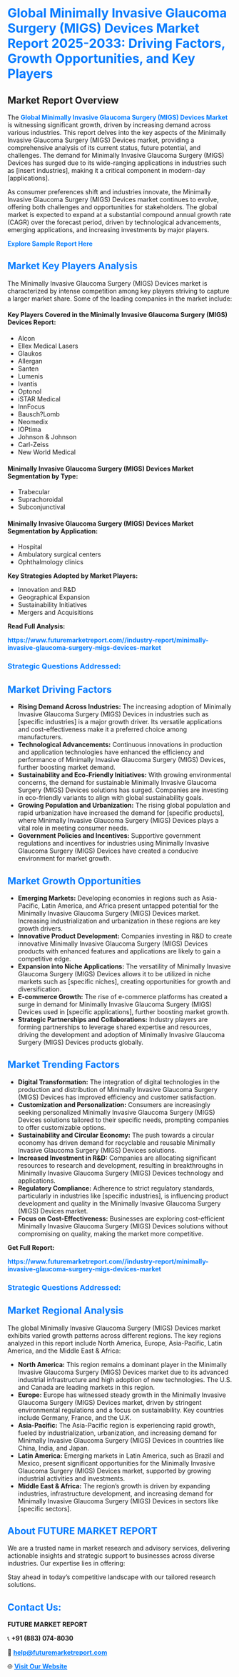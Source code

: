 <h1 style="color: #007BFF;">Global Minimally Invasive Glaucoma Surgery (MIGS) Devices Market Report 2025-2033: Driving Factors, Growth Opportunities, and Key Players</h1>

<section id="overview">
<h2>Market Report Overview</h2>
<p>The <a href="https://www.futuremarketreport.com//industry-report/minimally-invasive-glaucoma-surgery-migs-devices-market" style="color: #007BFF; text-decoration: none;"><strong>Global Minimally Invasive Glaucoma Surgery (MIGS) Devices Market</strong></a> is witnessing significant growth, driven by increasing demand across various industries. This report delves into the key aspects of the Minimally Invasive Glaucoma Surgery (MIGS) Devices market, providing a comprehensive analysis of its current status, future potential, and challenges. The demand for Minimally Invasive Glaucoma Surgery (MIGS) Devices has surged due to its wide-ranging applications in industries such as [insert industries], making it a critical component in modern-day [applications].</p>
<p>As consumer preferences shift and industries innovate, the Minimally Invasive Glaucoma Surgery (MIGS) Devices market continues to evolve, offering both challenges and opportunities for stakeholders. The global market is expected to expand at a substantial compound annual growth rate (CAGR) over the forecast period, driven by technological advancements, emerging applications, and increasing investments by major players.</p>
</section>

<section id="overview">
<p><a href="https://www.futuremarketreport.com//request-sample/reportId=61425" style="color: #007BFF; text-decoration: none;"><strong>Explore Sample Report Here</strong></a></p>
</section>

<section id="key-players">
<h2 style="color: #007BFF;">Market Key Players Analysis</h2>
<p>The Minimally Invasive Glaucoma Surgery (MIGS) Devices market is characterized by intense competition among key players striving to capture a larger market share. Some of the leading companies in the market include:</p>
<h4>Key Players Covered in the Minimally Invasive Glaucoma Surgery (MIGS) Devices Report:</h4>
<ul><li>Alcon</li><li>Ellex Medical Lasers</li><li>Glaukos</li><li>Allergan</li><li>Santen</li><li>Lumenis</li><li>Ivantis</li><li>Optonol</li><li>iSTAR Medical</li><li>InnFocus</li><li>Bausch?Lomb</li><li>Neomedix</li><li>IOPtima</li><li>Johnson &amp; Johnson</li><li>Carl-Zeiss</li><li>New World Medical</li></ul>
<h4>Minimally Invasive Glaucoma Surgery (MIGS) Devices Market Segmentation by Type:</h4>
<ul><li>Trabecular</li><li>Suprachoroidal</li><li>Subconjunctival</li></ul>

<h4>Minimally Invasive Glaucoma Surgery (MIGS) Devices Market Segmentation by Application:</h4>
<ul><li>Hospital</li><li>Ambulatory surgical centers</li><li>Ophthalmology clinics</li></ul>
<p><strong>Key Strategies Adopted by Market Players:</strong></p>
<ul>
<li>Innovation and R&D</li>
<li>Geographical Expansion</li>
<li>Sustainability Initiatives</li>
<li>Mergers and Acquisitions</li>
</ul>
</section>

<section>
<p><strong>Read Full Analysis: </strong></p><a href="https://www.futuremarketreport.com//industry-report/minimally-invasive-glaucoma-surgery-migs-devices-market" style="color: #007BFF; text-decoration: none;"><strong>https://www.futuremarketreport.com//industry-report/minimally-invasive-glaucoma-surgery-migs-devices-market</strong></a>
<h3 style="color: #007BFF;">Strategic Questions Addressed:</h3>
</section>

<section id="driving-factors">
<h2 style="color: #007BFF;">Market Driving Factors</h2>
<ul>
<li><strong>Rising Demand Across Industries:</strong> The increasing adoption of Minimally Invasive Glaucoma Surgery (MIGS) Devices in industries such as [specific industries] is a major growth driver. Its versatile applications and cost-effectiveness make it a preferred choice among manufacturers.</li>
<li><strong>Technological Advancements:</strong> Continuous innovations in production and application technologies have enhanced the efficiency and performance of Minimally Invasive Glaucoma Surgery (MIGS) Devices, further boosting market demand.</li>
<li><strong>Sustainability and Eco-Friendly Initiatives:</strong> With growing environmental concerns, the demand for sustainable Minimally Invasive Glaucoma Surgery (MIGS) Devices solutions has surged. Companies are investing in eco-friendly variants to align with global sustainability goals.</li>
<li><strong>Growing Population and Urbanization:</strong> The rising global population and rapid urbanization have increased the demand for [specific products], where Minimally Invasive Glaucoma Surgery (MIGS) Devices plays a vital role in meeting consumer needs.</li>
<li><strong>Government Policies and Incentives:</strong> Supportive government regulations and incentives for industries using Minimally Invasive Glaucoma Surgery (MIGS) Devices have created a conducive environment for market growth.</li>
</ul>
</section>

<section id="growth-opportunities">
<h2 style="color: #007BFF;">Market Growth Opportunities</h2>
<ul>
<li><strong>Emerging Markets:</strong> Developing economies in regions such as Asia-Pacific, Latin America, and Africa present untapped potential for the Minimally Invasive Glaucoma Surgery (MIGS) Devices market. Increasing industrialization and urbanization in these regions are key growth drivers.</li>
<li><strong>Innovative Product Development:</strong> Companies investing in R&D to create innovative Minimally Invasive Glaucoma Surgery (MIGS) Devices products with enhanced features and applications are likely to gain a competitive edge.</li>
<li><strong>Expansion into Niche Applications:</strong> The versatility of Minimally Invasive Glaucoma Surgery (MIGS) Devices allows it to be utilized in niche markets such as [specific niches], creating opportunities for growth and diversification.</li>
<li><strong>E-commerce Growth:</strong> The rise of e-commerce platforms has created a surge in demand for Minimally Invasive Glaucoma Surgery (MIGS) Devices used in [specific applications], further boosting market growth.</li>
<li><strong>Strategic Partnerships and Collaborations:</strong> Industry players are forming partnerships to leverage shared expertise and resources, driving the development and adoption of Minimally Invasive Glaucoma Surgery (MIGS) Devices products globally.</li>
</ul>
</section>

<section id="trending-factors">
<h2 style="color: #007BFF;">Market Trending Factors</h2>
<ul>
<li><strong>Digital Transformation:</strong> The integration of digital technologies in the production and distribution of Minimally Invasive Glaucoma Surgery (MIGS) Devices has improved efficiency and customer satisfaction.</li>
<li><strong>Customization and Personalization:</strong> Consumers are increasingly seeking personalized Minimally Invasive Glaucoma Surgery (MIGS) Devices solutions tailored to their specific needs, prompting companies to offer customizable options.</li>
<li><strong>Sustainability and Circular Economy:</strong> The push towards a circular economy has driven demand for recyclable and reusable Minimally Invasive Glaucoma Surgery (MIGS) Devices solutions.</li>
<li><strong>Increased Investment in R&D:</strong> Companies are allocating significant resources to research and development, resulting in breakthroughs in Minimally Invasive Glaucoma Surgery (MIGS) Devices technology and applications.</li>
<li><strong>Regulatory Compliance:</strong> Adherence to strict regulatory standards, particularly in industries like [specific industries], is influencing product development and quality in the Minimally Invasive Glaucoma Surgery (MIGS) Devices market.</li>
<li><strong>Focus on Cost-Effectiveness:</strong> Businesses are exploring cost-efficient Minimally Invasive Glaucoma Surgery (MIGS) Devices solutions without compromising on quality, making the market more competitive.</li>
</ul>
</section>

<section>
<p><strong>Get Full Report: </strong></p><a href="https://www.futuremarketreport.com//industry-report/minimally-invasive-glaucoma-surgery-migs-devices-market" style="color: #007BFF; text-decoration: none;"><strong>https://www.futuremarketreport.com//industry-report/minimally-invasive-glaucoma-surgery-migs-devices-market</strong></a>
<h3 style="color: #007BFF;">Strategic Questions Addressed:</h3>
</section>


<section id="regional-analysis">
<h2 style="color: #007BFF;">Market Regional Analysis</h2>
<p>The global Minimally Invasive Glaucoma Surgery (MIGS) Devices market exhibits varied growth patterns across different regions. The key regions analyzed in this report include North America, Europe, Asia-Pacific, Latin America, and the Middle East & Africa:</p>
<ul>
<li><strong>North America:</strong> This region remains a dominant player in the Minimally Invasive Glaucoma Surgery (MIGS) Devices market due to its advanced industrial infrastructure and high adoption of new technologies. The U.S. and Canada are leading markets in this region.</li>
<li><strong>Europe:</strong> Europe has witnessed steady growth in the Minimally Invasive Glaucoma Surgery (MIGS) Devices market, driven by stringent environmental regulations and a focus on sustainability. Key countries include Germany, France, and the U.K.</li>
<li><strong>Asia-Pacific:</strong> The Asia-Pacific region is experiencing rapid growth, fueled by industrialization, urbanization, and increasing demand for Minimally Invasive Glaucoma Surgery (MIGS) Devices in countries like China, India, and Japan.</li>
<li><strong>Latin America:</strong> Emerging markets in Latin America, such as Brazil and Mexico, present significant opportunities for the Minimally Invasive Glaucoma Surgery (MIGS) Devices market, supported by growing industrial activities and investments.</li>
<li><strong>Middle East & Africa:</strong> The region’s growth is driven by expanding industries, infrastructure development, and increasing demand for Minimally Invasive Glaucoma Surgery (MIGS) Devices in sectors like [specific sectors].</li>
</ul>
</section>

<footer>
<h2 style="color: #007BFF;">About FUTURE MARKET REPORT</h2>
<p>We are a trusted name in market research and advisory services, delivering actionable insights and strategic support to businesses across diverse industries. Our expertise lies in offering:</p>

<p>Stay ahead in today’s competitive landscape with our tailored research solutions.</p>

<h2 style="color: #007BFF;">Contact Us:</h2>
<p><strong>FUTURE MARKET REPORT</strong></p>
<p>📞 <strong>+91 (883) 074-8030</strong></p>
<p>📧 <strong><a href="mailto:help@futuremarketreport.com" style="color: #007BFF;">help@futuremarketreport.com</a></strong></p>
<p>🌐 <strong><a href="https://www.futuremarketreport.com/" style="color: #007BFF;">Visit Our Website</a></strong></p>
</footer>
